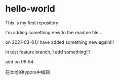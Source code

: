 # hello-world
This is my first repository

I'm adding something new to the readme file...

on 2021-03-01,I have added something new again!!!

in test feature branch, I add something!!!

add on 08:54

在本地的typora中编辑

